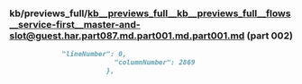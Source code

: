 ### kb/previews_full/kb__previews_full__kb__previews_full__flows__service-first__master-and-slot@guest.har.part087.md.part001.md.part001.md (part 002)

```md
             "lineNumber": 0,
                          "columnNumber": 2869
                        },
                        
```

```
